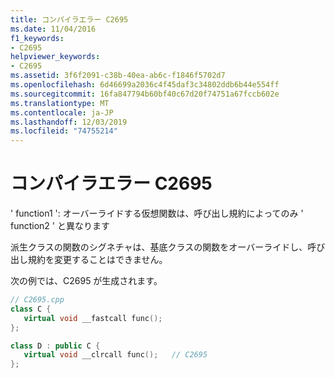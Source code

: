 ```yaml
---
title: コンパイラエラー C2695
ms.date: 11/04/2016
f1_keywords:
- C2695
helpviewer_keywords:
- C2695
ms.assetid: 3f6f2091-c38b-40ea-ab6c-f1846f5702d7
ms.openlocfilehash: 6d46699a2036c4f45daf3c34802ddb6b44e554ff
ms.sourcegitcommit: 16fa847794b60bf40c67d20f74751a67fccb602e
ms.translationtype: MT
ms.contentlocale: ja-JP
ms.lasthandoff: 12/03/2019
ms.locfileid: "74755214"
---
```

# <a name="compiler-error-c2695"></a>コンパイラエラー C2695

' function1 ': オーバーライドする仮想関数は、呼び出し規約によってのみ ' function2 ' と異なります

派生クラスの関数のシグネチャは、基底クラスの関数をオーバーライドし、呼び出し規約を変更することはできません。

次の例では、C2695 が生成されます。

```cpp
// C2695.cpp
class C {
   virtual void __fastcall func();
};

class D : public C {
   virtual void __clrcall func();   // C2695
};
```
